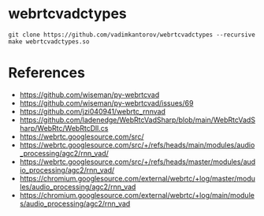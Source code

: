# webrtcvadctypes

```shell
git clone https://github.com/vadimkantorov/webrtcvadctypes --recursive
make webrtcvadctypes.so
```

# References
- https://github.com/wiseman/py-webrtcvad
- https://github.com/wiseman/py-webrtcvad/issues/69
- https://github.com/jzi040941/webrtc_rnnvad
- https://github.com/ladenedge/WebRtcVadSharp/blob/main/WebRtcVadSharp/WebRtc/WebRtcDll.cs
- https://webrtc.googlesource.com/src/
- https://webrtc.googlesource.com/src/+/refs/heads/main/modules/audio_processing/agc2/rnn_vad/
- https://webrtc.googlesource.com/src/+/refs/heads/master/modules/audio_processing/agc2/rnn_vad/
- https://chromium.googlesource.com/external/webrtc/+log/master/modules/audio_processing/agc2/rnn_vad
- https://chromium.googlesource.com/external/webrtc/+log/main/modules/audio_processing/agc2/rnn_vad

